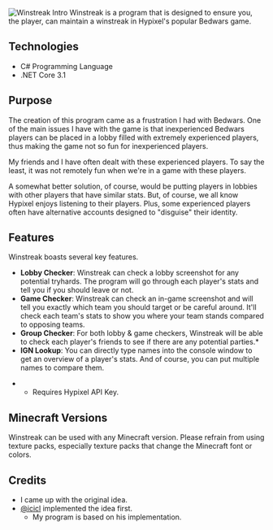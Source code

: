 ![Winstreak Intro](https://github.com/ewang2002/Winstreak.NET/ws_github.png)
Winstreak is a program that is designed to ensure you, the player, can maintain a winstreak in Hypixel's popular Bedwars game.

## Technologies
- C# Programming Language
- .NET Core 3.1 

## Purpose
The creation of this program came as a frustration I had with Bedwars. One of the main issues I have with the game is that inexperienced Bedwars players can be placed in a lobby filled with extremely experienced players, thus making the game not so fun for inexperienced players.

My friends and I have often dealt with these experienced players. To say the least, it was not remotely fun when we're in a game with these players. 

A somewhat better solution, of course, would be putting players in lobbies with other players that have similar stats. But, of course, we all know Hypixel enjoys listening to their players. Plus, some experienced players often have alternative accounts designed to "disguise" their identity. 

## Features
Winstreak boasts several key features. 
- **Lobby Checker**: Winstreak can check a lobby screenshot for any potential tryhards. The program will go through each player's stats and tell you if you should leave or not.
- **Game Checker**: Winstreak can check an in-game screenshot and will tell you exactly which team you should target or be careful around. It'll check each team's stats to show you where your team stands compared to opposing teams.
- **Group Checker**: For both lobby & game checkers, Winstreak will be able to check each player's friends to see if there are any potential parties.*
- **IGN Lookup**: You can directly type names into the console window to get an overview of a player's stats. And of course, you can put multiple names to compare them.

* - Requires Hypixel API Key.

## Minecraft Versions
Winstreak can be used with any Minecraft version. Please refrain from using texture packs, especially texture packs that change the Minecraft font or colors. 

## Credits
- I came up with the original idea.
- [@icicl](https://github.com/icicl/) implemented the idea first. 
	- My program is based on his implementation. 